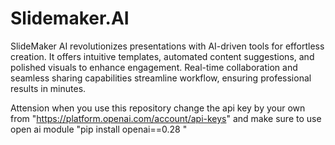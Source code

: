 # Slidemaker.AI
SlideMaker AI revolutionizes presentations with AI-driven tools for effortless creation. It offers intuitive templates, automated content suggestions, and polished visuals to enhance engagement. Real-time collaboration and seamless sharing capabilities streamline workflow, ensuring professional results in minutes.

Attension
when you use this repository change the api key by your own from "https://platform.openai.com/account/api-keys"
and make sure to use open ai module "pip install openai==0.28 "
